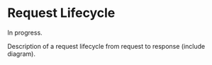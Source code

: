 # Request Lifecycle

In progress.

Description of a request lifecycle from request to response (include diagram).
